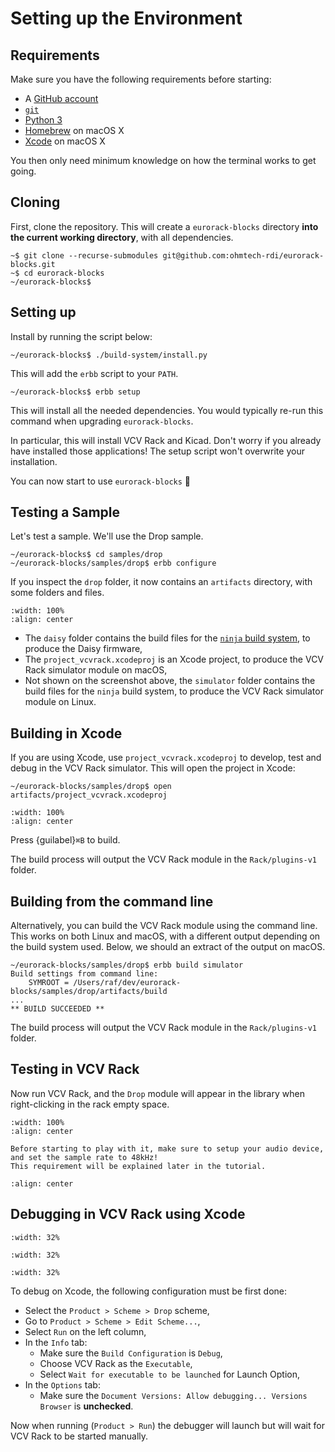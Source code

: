 # Setting up the Environment

## Requirements

Make sure you have the following requirements before starting:

- A [GitHub account](https://github.com/join)
- [`git`](https://git-scm.com/download)
- [Python 3](https://www.python.org/downloads/)
- [Homebrew](https://brew.sh) on macOS X
- [Xcode](https://developer.apple.com/xcode/) on macOS X

You then only need minimum knowledge on how the terminal works to get going.


## Cloning

First, clone the repository. This will create a `eurorack-blocks` directory **into the current working directory**, with all dependencies.


```shell-session
~$ git clone --recurse-submodules git@github.com:ohmtech-rdi/eurorack-blocks.git
~$ cd eurorack-blocks
~/eurorack-blocks$
```


## Setting up

Install by running the script below:

```shell-session
~/eurorack-blocks$ ./build-system/install.py
```

This will add the `erbb` script to your `PATH`.

```shell-session
~/eurorack-blocks$ erbb setup
```

This will install all the needed dependencies. You would typically re-run this command when
upgrading `eurorack-blocks`.

In particular, this will install VCV Rack and Kicad. Don't worry if you already have installed those
applications! The setup script won't overwrite your installation.

You can now start to use `eurorack-blocks` 🎉


## Testing a Sample

Let's test a sample. We'll use the Drop sample.

```shell-session
~/eurorack-blocks$ cd samples/drop
~/eurorack-blocks/samples/drop$ erbb configure
```

If you inspect the `drop` folder, it now contains an `artifacts` directory, with some folders and files.

```{image} setup-configure.png
:width: 100%
:align: center
```

- The `daisy` folder contains the build files for the [`ninja` build system](https://ninja-build.org), to produce the Daisy firmware,
- The `project_vcvrack.xcodeproj` is an Xcode project,
   to produce the VCV Rack simulator module on macOS,
- Not shown on the screenshot above, the `simulator` folder contains the build files for the `ninja` build system,
   to produce the VCV Rack simulator module on Linux.


## Building in Xcode

If you are using Xcode, use  `project_vcvrack.xcodeproj` to develop, test and debug in the VCV Rack simulator.
This will open the project in Xcode:

```shell-session
~/eurorack-blocks/samples/drop$ open artifacts/project_vcvrack.xcodeproj
```

```{image} setup-xcode.png
:width: 100%
:align: center
```

Press {guilabel}`⌘B` to build.

The build process will output the VCV Rack module in the `Rack/plugins-v1` folder.


## Building from the command line

Alternatively, you can build the VCV Rack module using the command line.
This works on both Linux and macOS, with a different output depending on the build system
used. Below, we should an extract of the output on macOS.

```shell-session
~/eurorack-blocks/samples/drop$ erbb build simulator
Build settings from command line:
    SYMROOT = /Users/raf/dev/eurorack-blocks/samples/drop/artifacts/build
...
** BUILD SUCCEEDED **
```

The build process will output the VCV Rack module in the `Rack/plugins-v1` folder.


## Testing in VCV Rack

Now run VCV Rack, and the `Drop` module will appear in the library when right-clicking
in the rack empty space.

```{image} setup-rack.png
:width: 100%
:align: center
```

```{important}
Before starting to play with it, make sure to setup your audio device,
and set the sample rate to 48kHz!
This requirement will be explained later in the tutorial.
```

```{image} setup-rack-audio.png
:align: center
```


## Debugging in VCV Rack using Xcode

```{image} setup-debug-scheme.png
:width: 32%
```
```{image} setup-debug-executable.png
:width: 32%
```
```{image} setup-debug-document.png
:width: 32%
```

To debug on Xcode, the following configuration must be first done:
- Select the `Product > Scheme > Drop` scheme,
- Go to `Product > Scheme > Edit Scheme...`,
- Select `Run` on the left column,
- In the `Info` tab:
   - Make sure the `Build Configuration` is `Debug`,
   - Choose VCV Rack as the `Executable`,
   - Select `Wait for executable to be launched` for Launch Option,
- In the `Options` tab:
   - Make sure the `Document Versions: Allow debugging... Versions Browser` is **unchecked**.

Now when running (`Product > Run`) the debugger will launch but will wait for VCV Rack to be
started manually.


